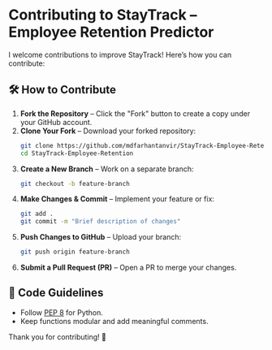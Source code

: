 # Contributing to StayTrack – Employee Retention Predictor

I welcome contributions to improve StayTrack! Here’s how you can contribute:

## 🛠 How to Contribute
1. **Fork the Repository** – Click the "Fork" button to create a copy under your GitHub account.
2. **Clone Your Fork** – Download your forked repository:
   ```bash
   git clone https://github.com/mdfarhantanvir/StayTrack-Employee-Retention.git
   cd StayTrack-Employee-Retention
   ```
3. **Create a New Branch** – Work on a separate branch:
   ```bash
   git checkout -b feature-branch
   ```
4. **Make Changes & Commit** – Implement your feature or fix:
   ```bash
   git add .
   git commit -m "Brief description of changes"
   ```
5. **Push Changes to GitHub** – Upload your branch:
   ```bash
   git push origin feature-branch
   ```
6. **Submit a Pull Request (PR)** – Open a PR to merge your changes.

## 📜 Code Guidelines
- Follow [PEP 8](https://www.python.org/dev/peps/pep-0008/) for Python.
- Keep functions modular and add meaningful comments.

Thank you for contributing! 🚀

